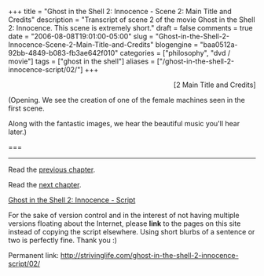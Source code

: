 +++
title = "Ghost in the Shell 2: Innocence - Scene 2: Main Title and Credits"
description = "Transcript of scene 2 of the movie Ghost in the Shell 2: Innocence.  This scene is extremely short."
draft = false
comments = true
date = "2006-08-08T19:01:00-05:00"
slug = "Ghost-in-the-Shell-2-Innocence-Scene-2-Main-Title-and-Credits"
blogengine = "baa0512a-92bb-4849-b083-fb3ae642f010"
categories = ["philosophy", "dvd / movie"]
tags = ["ghost in the shell"]
aliases = ["/ghost-in-the-shell-2-innocence-script/02/"]
+++

<p style="text-align: right">
[2 Main Title and Credits]
</p>
<p>
(Opening.  We see the creation of one of the female machines seen in the first scene.  
</p>
<p>
Along with the fantastic images, we hear the beautiful music you&#39;ll hear later.)
</p>
<!--more--><!--adsense-->
<p>
===
</p>
<hr />
<p>
Read the <a href="/ghost-in-the-shell-2-innocence-script/01/">previous chapter</a>.
</p>
<p>
Read the <a href="/ghost-in-the-shell-2-innocence-script/03/">next chapter</a>.
</p>
<p>
<a href="/ghost-in-the-shell-2-innocence-script/">Ghost in the Shell 2: Innocence - Script</a>
</p>
<div class="tip">
<p>
For the sake of version control and in the interest of not having multiple versions floating about the Internet, please <strong>link</strong> to the pages on this site instead of copying the script elsewhere. Using short blurbs of a sentence or two is perfectly fine.  Thank you :)
</p>
<p>
Permanent link: <a href="/ghost-in-the-shell-2-innocence-script/02/">http://strivinglife.com/ghost-in-the-shell-2-innocence-script/02/</a>
</p>
</div>

